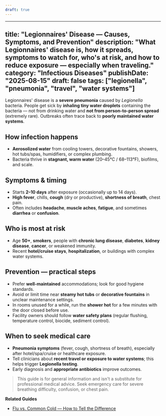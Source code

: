```yaml
---
draft: true
---
```


---
title: "Legionnaires' Disease — Causes, Symptoms, and Prevention"
description: "What Legionnaires' disease is, how it spreads, symptoms to watch for, who's at risk, and how to reduce exposure — especially when traveling."
category: "Infectious Diseases"
publishDate: "2025-08-15"
draft: false
tags: ["legionella", "pneumonia", "travel", "water systems"]
---

Legionnaires' disease is a **severe pneumonia** caused by *Legionella* bacteria. People get sick by **inhaling tiny water droplets** containing the bacteria — not from drinking water and **not from person-to-person spread** (extremely rare). Outbreaks often trace back to **poorly maintained water systems**.

## How infection happens
- **Aerosolized water** from cooling towers, decorative fountains, showers, hot tubs/spas, humidifiers, or complex plumbing.
- Bacteria thrive in **stagnant, warm water** (20–45°C / 68–113°F), biofilms, and scale.

## Symptoms & timing
- Starts **2–10 days** after exposure (occasionally up to 14 days).
- **High fever**, chills, **cough** (dry or productive), **shortness of breath**, chest pain.
- Often includes **headache**, **muscle aches**, **fatigue**, and sometimes **diarrhea** or **confusion**.

## Who is most at risk
- Age **50+**, **smokers**, people with **chronic lung disease**, **diabetes**, **kidney disease**, **cancer**, or weakened immunity.
- Recent **hotel/cruise stays**, **hospitalization**, or buildings with complex water systems.

## Prevention — practical steps
- Prefer **well-maintained** accommodations; look for good hygiene standards.
- Avoid or limit time near **steamy hot tubs** or **decorative fountains** in unclear maintenance settings.
- In rooms unused for a while, run the **shower hot** for a few minutes with the door closed before use.
- Facility owners should follow **water safety plans** (regular flushing, temperature control, biocide, sediment control).

## When to seek medical care
- **Pneumonia symptoms** (fever, cough, shortness of breath), especially after hotel/spa/cruise or healthcare exposure.
- Tell clinicians about **recent travel or exposure to water systems**; this helps trigger **Legionella testing**.
- Early diagnosis and **appropriate antibiotics** improve outcomes.

> This guide is for general information and isn't a substitute for professional medical advice. Seek emergency care for severe breathing difficulty, confusion, or chest pain.

**Related Guides**
- [Flu vs. Common Cold — How to Tell the Difference](/guides/flu-vs-cold-differences/)
